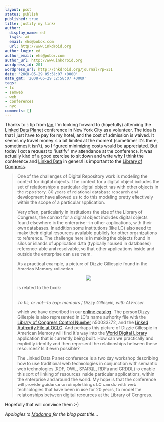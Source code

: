```yaml
---
layout: post
status: publish
published: true
title: justify my links
author:
  display_name: ed
  login: ed
  email: ehs@pobox.com
  url: http://www.inkdroid.org
author_login: ed
author_email: ehs@pobox.com
author_url: http://www.inkdroid.org
wordpress_id: 201
wordpress_url: http://inkdroid.org/journal/?p=201
date: '2008-05-29 05:58:07 +0000'
date_gmt: '2008-05-29 12:58:07 +0000'
tags:
- lc
- semweb
- web
- conferences
- nyc
comments: []
---
```


<p>Thanks to a tip from <a href="http://iandavis.com/">Ian</a>, I'm looking forward to (hopefully) attending the <a href="http://www.linkeddataplanet.com/">Linked Data Planet</a> conference in New York City as a volunteer. The idea is that I just have to pay for my hotel, and the cost of admission is waived. It seems my travel money is a bit limited at the moment (sometimes it's there, sometimes it isn't), so I figured minimizing costs would be appreciated. But today I got a request to "justify" my attendance at the conference. It was actually kind of a good exercise to sit down and write why I think the conference and <a href="http://linkeddata.org/">Linked Data</a> in general is important to the <a href="http://loc.gov">Library of Congress</a>.</p>
<blockquote><p>One of the challenges of Digital Repository work is modeling the context for digital objects. The context for a digital object includes the set of relationships a particular digital object has with other objects in the repository. 30 years of relational database research and development have allowed us to do this modeling pretty effectively within the scope of a particular application.</p>
<p>Very often, particularly in institutions the size of the Library of Congress, the context for a digital object includes digital objects found elsewhere in the enterprise--in other applications, with their own databases. In addition some institutions (like LC) also need to make their digital resources available publicly for other organizations to reference. The challenge here is in making the objects found in silos or islands of application data (typically housed in databases) reference-able and resolvable, so that other applications inside and outside the enterprise can use them.</p>
<p>As a practical example, a  picture of Dizzie Gilliespie found in the America Memory collection </p>
<div style="text-align: center;">
<a href=" http://lcweb2.loc.gov/cgi-bin/query/i?ammem/van:@field(NUMBER+@band(van+5a52027)):displayType=1:m856sd=van:m856sf=5a52027 "><img src="http://memory.loc.gov/pnp/van/5a52000/5a52000/5a52027r.jpg" /></a>
</div>
<p>is related to the book:</p>
<p><em><br />
  To be, or not--to bop: memoirs / Dizzy Gillespie, with Al Fraser.<br />
</em></p>
<p>which we have described in our <a href="http://lccn.loc.gov/84029213">online catalog</a>. The person Dizzy Gillespie is also represented in LC's name authority file with the <a href="http://www.loc.gov/marc/lccn.html">Library of Congress Control Number</a> n50033872, and the <a href="http://web.archive.org/web/20080829115221/http://orlabs.oclc.org/viaf/LC|n50033872">Linked Authority File at OCLC</a>. And perhaps this picture of Dizzie Gillespie in American Memory will find it's way into the <a href="http://memory.loc.gov/pnp/van/5a52000/5a52000/5a52027r.jpg">World Digital Library</a> application that is currently being built. How can we practically and explicitly identify and then represent the relationships between these resources? Is it even possible?</p>
<p>The Linked Data Planet conference is a two day workshop describing how to use traditional web technologies in conjunction with semantic web technologies (RDF, OWL, SPARQL, RDFa and GRDDL) to enable this sort of linking of resources inside particular applications, within the enterprise and around the world. My hope is that the conference will provide guidance on simple things LC can do with web technologies that have been in use for 20 years, to model the relationships between digital resources at the Library of Congress.
</p></blockquote>
<p>Hopefully that will convince them :-)</p>
<p><em>Apologies to <a href="http://en.wikipedia.org/wiki/Justify_My_Love">Madonna</a> for the blog post title...</em></p>
